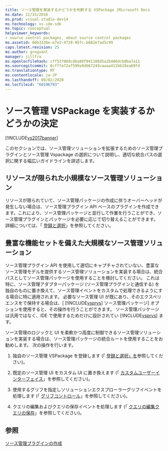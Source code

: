 ```yaml
---
title: ソース管理を実装するかどうかを判断する VSPackage |Microsoft Docs
ms.date: 11/15/2016
ms.prod: visual-studio-dev14
ms.technology: vs-ide-sdk
ms.topic: conceptual
helpviewer_keywords:
- source control packages, about source control packages
ms.assetid: 60b3326e-e7e2-4729-95fc-b682e7ad5c99
caps.latest.revision: 25
ms.author: gregvanl
manager: jillfra
ms.openlocfilehash: cff53700dcd6a80f841108d5a2b486dcb0ba7a11
ms.sourcegitcommit: 6cfffa72af599a9d667249caaaa411bb28ea69fd
ms.translationtype: MT
ms.contentlocale: ja-JP
ms.lasthandoff: 09/02/2020
ms.locfileid: "68196793"
---
```

# <a name="determining-whether-to-implement-a-source-control-vspackage"></a>ソース管理 VSPackage を実装するかどうかの決定
[!INCLUDE[vs2017banner](../../includes/vs2017banner.md)]

このセクションでは、ソース管理ソリューションを拡張するためのソース管理プラグインとソース管理 Vspackage の選択について説明し、適切な統合パスの選択に関する幅広いガイドラインを詳述します。  
  
## <a name="small-source-control-solution-with-limited-resources"></a>リソースが限られた小規模なソース管理ソリューション  
 リソースが限られていて、ソース管理パッケージの作成に伴うオーバーヘッドが発生しない場合は、ソース管理プラグイン API ベースのプラグインを作成できます。これにより、ソース管理パッケージと並行して作業を行うことができ、ソース管理プラグインとパッケージを必要に応じて切り替えることができます。 詳細については、「 [登録と選択](../../extensibility/internals/registration-and-selection-source-control-vspackage.md)」を参照してください。  
  
## <a name="large-source-control-solution-with-a-rich-feature-set"></a>豊富な機能セットを備えた大規模なソース管理ソリューション  
 ソース管理プラグイン API を使用して適切にキャプチャされていない、豊富なソース管理モデルを提供するソース管理ソリューションを実装する場合は、統合パスとしてソース管理パッケージを使用することを検討してください。 これは特に、ソース管理アダプターパッケージ (ソース管理プラグインと通信する) を独自のものに置き換えて、ソース管理イベントをカスタムで処理できるようにする場合に特に適用されます。 必要なソース管理 UI が既にあり、そのエクスペリエンスをで保持する場合は、[ [!INCLUDE[vsprvs](../../includes/vsprvs-md.md)] ソース管理パッケージ] オプションを使用すると、その操作を行うことができます。 ソース管理パッケージは汎用ではなく、IDE で使用するためだけに設計されてい [!INCLUDE[vsprvs](../../includes/vsprvs-md.md)] ます。  
  
 ソース管理のロジックと UI を柔軟かつ高度に制御できるソース管理ソリューションを実装する場合は、ソース管理パッケージの統合ルートを使用することをお勧めします。 次の操作を行います。  
  
1. 独自のソース管理 VSPackage を登録します (「 [登録と選択」を](../../extensibility/internals/registration-and-selection-source-control-vspackage.md)参照してください)。  
  
2. 既定のソース管理 UI をカスタム UI に置き換えます (「 [カスタムユーザーインターフェイス](../../extensibility/internals/custom-user-interface-source-control-vspackage.md)」を参照してください)。  
  
3. 使用するグリフを指定しソリューションエクスプローラーグリフイベントを処理します (「 [グリフコントロール](../../extensibility/internals/glyph-control-source-control-vspackage.md)」を参照してください)。  
  
4. クエリの編集およびクエリの保存イベントを処理します (「 [クエリの編集クエリの保存](../../extensibility/internals/query-edit-query-save-source-control-vspackage.md)」を参照してください)。  
  
## <a name="see-also"></a>参照  
 [ソース管理プラグインの作成](../../extensibility/internals/creating-a-source-control-plug-in.md)
